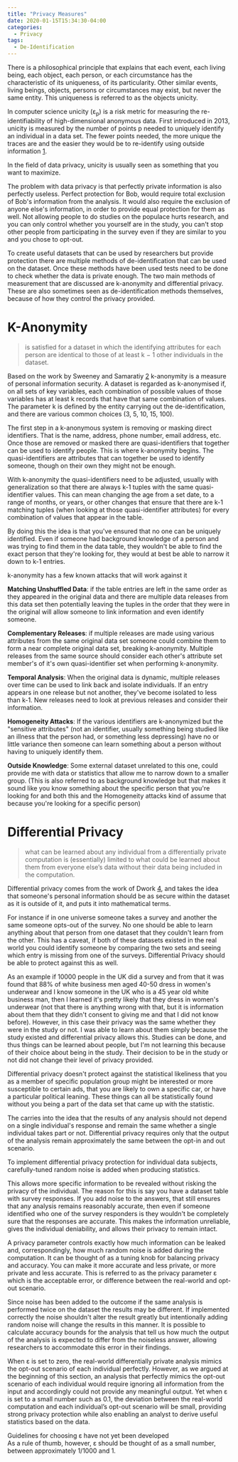```yaml
---
title: "Privacy Measures"
date: 2020-01-15T15:34:30-04:00
categories:
  - Privacy
tags:
  - De-Identification
---
```



There is a philosophical principle that explains that each event, each living being, each object, each person, or each circumstance has the characteristic of its uniqueness, of its particularity. Other similar events, living beings, objects, persons or circumstances may exist, but never the same entity. This uniqueness is referred to as the objects unicity.

In computer science unicity (&epsilon;<sub>p</sub>) is a risk metric for measuring the re-identifiability of high-dimensional anonymous data. First introduced in 2013, unicity is measured by the number of points p needed to uniquely identify an individual in a data set. The fewer points needed, the more unique the traces are and the easier they would be to re-identify using outside information [1].

In the field of data privacy, unicity is usually seen as something that you want to maximize.

The problem with data privacy is that perfectly private information is also perfectly useless. Perfect protection for Bob, would require total exclusion of Bob's information from the analysis. It would also require the exclusion of anyone else's information, in order to provide equal protection for them as well. Not allowing people to do studies on the populace hurts research, and you can only control whether you yourself are in the study, you can't stop other people from participating in the survey even if they are similar to you and you chose to opt-out.

To create useful datasets that can be used by researchers but provide protection there are multiple methods of de-identification that can be used on the dataset. Once these methods have been used tests need to be done to check whether the data is private enough. The two main methods of measurement that are discussed are k-anonymity and differential privacy. These are also sometimes seen as de-identification methods themselves, because of how they control the privacy provided.  

# K-Anonymity
> is satisfied for a dataset in which the identifying attributes for each person are identical to those of at least k − 1 other individuals in the dataset.

Based on the work by Sweeney and Samaratiy [2][3] k-anonymity is a measure of personal information security. A dataset is regarded as k-anonymised if, on all sets of key variables, each combination of possible values of those variables has at least k records that have that same combination of values. The parameter k is defined by the entity carrying out the de-identification, and there are various common choices (3, 5, 10, 15, 100).

The first step in a k-anonymous system is removing or masking direct identifiers. That is the name, address, phone number, email address, etc. Once those are removed or masked there are quasi-identifiers that together can be used to identify people. This is where k-anonymity begins. The quasi-identifiers are attributes that can together be used to identify someone, though on their own they might not be enough.

With k-anonymity the quasi-identifiers need to be adjusted, usually with generalization so that there are always k-1 tuples with the same quasi-identifier values. This can mean changing the age from a set date, to a range of months, or years, or other changes that ensure that there are k-1 matching tuples (when looking at those quasi-identifier attributes) for every combination of values that appear in the table.

By doing this the idea is that you've ensured that no one can be uniquely identified. Even if someone had background knowledge of a person and was trying to find them in the data table, they wouldn't be able to find the exact person that they're looking for, they would at best be able to narrow it down to k-1 entries.

k-anonymity has a few known attacks that will work against it

**Matching Unshuffled Data**: if the table entries are left in the same order as they appeared in the original data and there are multiple data releases from this data set then potentially leaving the tuples in the order that they were in the original will allow someone to link information and even identify someone.

**Complementary Releases**: if multiple releases are made using various attributes from the same original data set someone could combine them to form a near complete original data set, breaking k-anonymity. Multiple releases from the same source should consider each other's attribute set member's of it's own quasi-identifier set when performing k-anonymity.

**Temporal Analysis**: When the original data is dynamic, multiple releases over time can be used to link back and isolate individuals. If an entry appears in one release but not another, they've become isolated to less than k-1. New releases need to look at previous releases and consider their information.

**Homogeneity Attacks**: If the various identifiers are k-anonymized but the "sensitive attributes" (not an identifier, usually something being studied like an illness that the person had, or something less depressing) have no or little variance then someone can learn something about a person without having to uniquely identify them.

**Outside Knowledge**: Some external dataset unrelated to this one, could provide me with data or statistics that allow me to narrow down to a smaller group. (This is also referred to as background knowledge but that makes it sound like you know something about the specific person that you're looking for and both this and the Homogeneity attacks kind of assume that because you're looking for a specific person)


# Differential Privacy
> what can be learned about any individual from a differentially private computation is (essentially) limited to what could be learned about them from everyone else’s data without their data being included in the computation.

Differential privacy comes from the work of Dwork [4], and takes the idea that someone's personal information should be as secure within the dataset as it is outside of it, and puts it into mathematical terms.

For instance if in one universe someone takes a survey and another the same someone opts-out of the survey. No one should be able to learn anything about that person from one dataset that they couldn't learn from the other. This has a caveat, if both of these datasets existed in the real world you could identify someone by comparing the two sets and seeing which entry is missing from one of the surveys. Differential Privacy should be able to protect against this as well.

As an example if 10000 people in the UK did a survey and from that it was found that 88% of white business men aged 40-50 dress in women's underwear and I know someone in the UK who is a 45 year old white business man, then I learned it's pretty likely that they dress in women's underwear (not that there is anything wrong with that, but it is information about them that they didn't consent to giving me and that I did not know before). However, in this case their privacy was the same whether they were in the study or not. I was able to learn about them simply because the study existed and differential privacy allows this. Studies can be done, and thus things can be learned about people, but I'm not learning this because of their choice about being in the study. Their decision to be in the study or not did not change their level of privacy provided.

Differential privacy doesn't protect against the statistical likeliness that you as a member of specific population group might be interested or more susceptible to certain ads, that you are likely to own a specific car, or have a particular political leaning. These things can all be statistically found without you being a part of the data set that came up with the statistic.

The carries into the idea that the results of any analysis should not depend on a single individual's response and remain the same whether a single individual takes part or not. Differential privacy requires only that the output of the analysis remain approximately the same between the opt-in and out scenario.

To implement differential privacy protection for individual data subjects, carefully-tuned random noise is added when producing statistics.

This allows more specific information to be revealed without risking the privacy of the individual. The reason for this is say you have a dataset table with survey responses. If you add noise to the answers, that still ensures that any analysis remains reasonably accurate, then even if someone identified who one of the survey responders is they wouldn't be completely sure that the responses are accurate. This makes the information unreliable, gives the individual deniability, and allows their privacy to remain intact.

A privacy parameter controls exactly how much information can be leaked and, correspondingly, how much random noise is added during the computation. It can be thought of as a tuning knob for balancing privacy and accuracy. You can make it more accurate and less private, or more private and less accurate. This is referred to as the privacy parameter &epsilon; which is the acceptable error, or difference between the real-world and opt-out scenario.

Since noise has been added to the outcome if the same analysis is performed twice on the dataset the results may be different. If implemented correctly the noise shouldn't alter the result greatly but intentionally adding random noise will change the results in this manner. It is possible to calculate accuracy bounds for the analysis that tell us how much the output of the analysis is expected to differ from the noiseless answer, allowing researchers to accommodate this error in their findings.

When &epsilon; is set to zero, the real-world differentially private analysis mimics the opt-out scenario of each individual perfectly. However, as we argued at the beginning of this section, an analysis that perfectly mimics the opt-out scenario of each individual would require ignoring all information from the input and accordingly could not provide any meaningful output. Yet when &epsilon; is set to a small number such as 0.1, the deviation between the real-world computation and each individual’s opt-out scenario will be small, providing strong privacy protection while also enabling an analyst to derive useful statistics based on the data.

Guidelines for choosing &epsilon; have not yet been developed   
As a rule of thumb, however, &epsilon; should be thought of as a small number, between approximately 1/1000 and 1.


[1]:https://www.ncbi.nlm.nih.gov/pmc/articles/PMC3607247/
[2]:https://dataprivacylab.org/dataprivacy/projects/kanonymity/paper3.pdf   
[3]:https://dl.acm.org/doi/10.1142/S0218488502001648
[4]:https://www.microsoft.com/en-us/research/wp-content/uploads/2016/02/dwork.pdf
